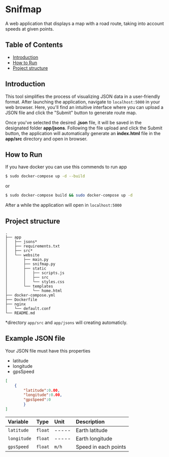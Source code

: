 # Snifmap

A web application that displays a map with a road route, taking into account speeds at given points.

## Table of Contents

- [Introduction](#introduction)
- [How to Run](#how-to-run)
- [Project structure](#Project-structure)

## Introduction

This tool simplifies the process of visualizing JSON data in a user-friendly format. After launching the application, navigate to ```localhost:5000``` in your web browser. Here, you'll find an intuitive interface where you can upload a JSON file and click the "Submit" button to generate route map.

Once you've selected the desired **.json** file, it will be saved in the designated folder **app/jsons**. Following the file upload and click the Submit button, the application will automatically generate an **index.html** file in the **app/src** directory and open in browser.

## How to Run

If you have docker you can use this commends to run app

```bash
$ sudo docker-compose up -d --build
``` 
or

```bash
$ sudo docker-compose build && sudo docker-compose up -d
```

After a while the application will open in ```localhost:5000```


## Project structure
```
.
├── app
│   ├── jsons*
│   ├── requirements.txt
│   ├── src*
│   └── website
│       ├── main.py 
│       ├── snifmap.py
│       ├── static
│       │   ├── scripts.js
│       │   ├── src
│       │   └── styles.css
│       └── templates
│           └── home.html
├── docker-compose.yml
├── Dockerfile
├── nginx
│   └── default.conf
└── README.md
```

*directory ```app/src``` and ```app/jsons``` will creating automaticly.

## Example JSON file
Your JSON file must have this properties
* latitude
* longitude
* gpsSpeed

```json
[
    {
        "latitude":0.00,
        "longitude":0.00,
        "gpsSpeed":0
        }
]
```

| Variable    | Type    | Unit  | Description          |
| :---------- | :------ | :---- | :------------------- |
| `latitude`  | `float` | ----- | Earth latitude       |
| `longitude` | `float` | ----- | Earth longitude      |
| `gpsSpeed`  | `float` | `m/h` | Speed in each points |
